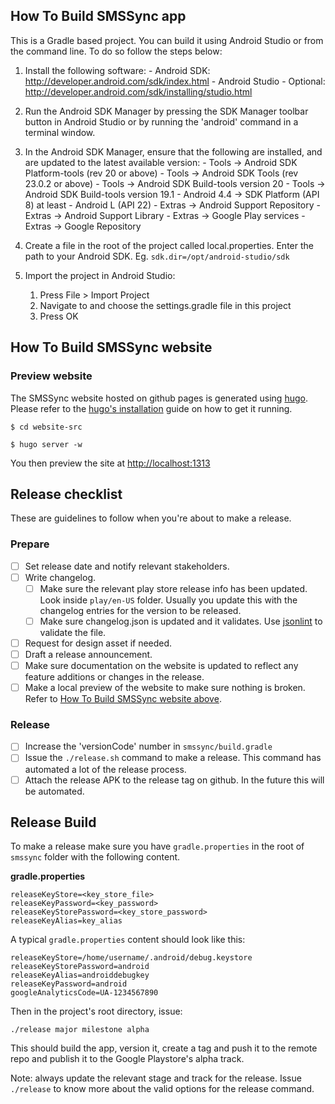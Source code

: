## How To Build SMSSync app

This is a Gradle based project. You can build it using Android Studio or from the command line. To 
do so follow the steps below:

1. Install the following software:
       - Android SDK:
         http://developer.android.com/sdk/index.html
       - Android Studio - Optional: 
         http://developer.android.com/sdk/installing/studio.html

2. Run the Android SDK Manager by pressing the SDK Manager toolbar button
   in Android Studio or by running the 'android' command in a terminal
   window.

3. In the Android SDK Manager, ensure that the following are installed,
   and are updated to the latest available version:
       - Tools -> Android SDK Platform-tools (rev 20 or above)
       - Tools -> Android SDK Tools (rev 23.0.2 or above)
       - Tools -> Android SDK Build-tools version 20
       - Tools -> Android SDK Build-tools version 19.1
       - Android 4.4 -> SDK Platform (API 8) at least
       - Android L (API 22)
       - Extras -> Android Support Repository
       - Extras -> Android Support Library
       - Extras -> Google Play services
       - Extras -> Google Repository

4. Create a file in the root of the project called local.properties. Enter the path to your Android SDK.
    Eg. `sdk.dir=/opt/android-studio/sdk`

5. Import the project in Android Studio:

    1. Press File > Import Project
    2. Navigate to and choose the settings.gradle file in this project
    3. Press OK


## How To Build SMSSync website

### Preview website

The SMSSync website hosted on github pages is generated using [hugo](http://gohugo.io/).
Please refer to the [hugo's installation](http://gohugo.io/overview/installing/) guide on how to get it running.

```
$ cd website-src

$ hugo server -w

```

You then preview the site at [http://localhost:1313]( http://localhost:1313)

## Release checklist
These are guidelines to follow when you're about to make a release.
### Prepare
- [ ] Set release date and notify relevant stakeholders.
- [ ] Write changelog.
  - [ ] Make sure the relevant play store release info has been updated. Look inside `play/en-US` folder.
       Usually you update this with the changelog entries for the version to be released.
  - [ ] Make sure changelog.json is updated and it validates. Use [jsonlint](http://jsonlint.com/) to validate the file.
- [ ] Request for design asset if needed.
- [ ] Draft a release announcement.
- [ ] Make sure documentation on the website is updated to reflect any feature additions or changes in
   the release.
- [ ] Make a local preview of the website to make sure nothing is broken. Refer to [How To Build SMSSync website above](#how-to-build-smssync-website).

### Release
- [ ] Increase the 'versionCode' number in `smssync/build.gradle`
- [ ] Issue the `./release.sh` command to make a release. This command has automated a lot of the release process.
- [ ] Attach the release APK to the release tag on github. In the future this will be automated.

## Release Build

To make a release make sure you have `gradle.properties` in the root of `smssync` folder with the
following content.

**gradle.properties**
```
releaseKeyStore=<key_store_file>
releaseKeyPassword=<key_password>
releaseKeyStorePassword=<key_store_password>
releaseKeyAlias=key_alias
```

A typical `gradle.properties` content should look like this:
```
releaseKeyStore=/home/username/.android/debug.keystore
releaseKeyStorePassword=android
releaseKeyAlias=androiddebugkey
releaseKeyPassword=android
googleAnalyticsCode=UA-1234567890
```

Then in the project's root directory, issue:

`./release major milestone alpha`

This should build the app, version it, create a tag and push it to the remote repo and publish
it to the Google Playstore's alpha track.

Note: always update the relevant stage and track for the release. Issue `./release` to know more
about the valid options for the release command.
